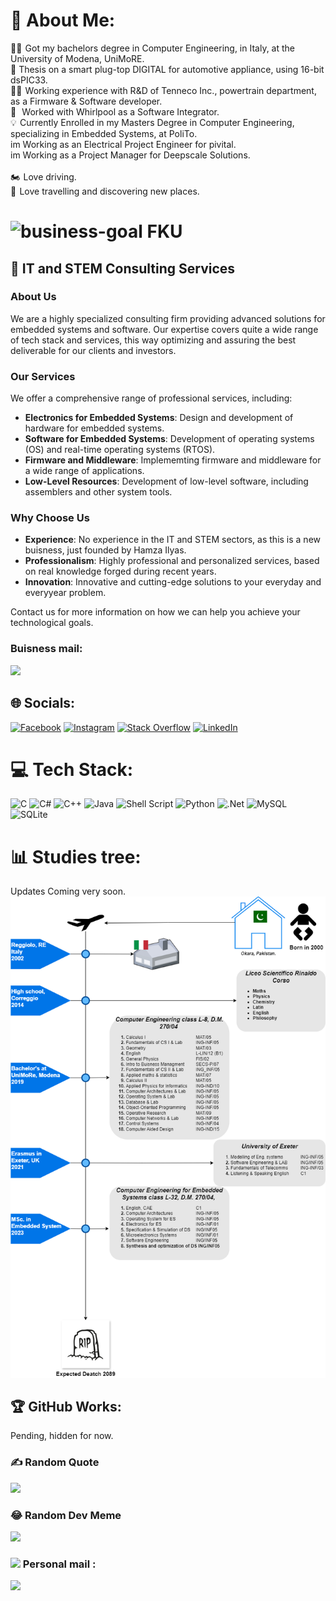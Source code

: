 # 💫 About Me:
👨‍🎓   Got my bachelors degree in Computer Engineering, in Italy, at the University of Modena, UniMoRE.<br>📜   Thesis on a smart plug-top DIGITAL for automotive appliance, using 16-bit dsPIC33. <br>👨‍💻   Working experience with R&D of Tenneco Inc., powertrain department, as a Firmware & Software developer. <br> 🤳   Worked with Whirlpool as a Software Integrator. <br>💡   Currently Enrolled in my Masters Degree in Computer Engineering, specializing in Embedded Systems, at PoliTo. <br>im   Working as an Electrical Project Engineer for pivital. <br>im  Working as a Project Manager for Deepscale Solutions.  <br><br>🏍️   Love driving. <br>🌇   Love travelling and discovering new places.<br>


# <img width="50" height="50" src="https://img.icons8.com/ios/50/business-goal.png" alt="business-goal"/> FKU
## 🏢 IT and STEM Consulting Services

### About Us
We are a highly specialized consulting firm providing advanced solutions for embedded systems and software. Our expertise covers quite a wide range of tech stack and services, this way optimizing and assuring the best deliverable for our clients and investors.

### Our Services
We offer a comprehensive range of professional services, including:

- **Electronics for Embedded Systems**: Design and development of hardware for embedded systems.
- **Software for Embedded Systems**: Development of operating systems (OS) and real-time operating systems (RTOS).
- **Firmware and Middleware**: Implememting firmware and middleware for a wide range of applications.
- **Low-Level Resources**: Development of low-level software, including assemblers and other system tools.

### Why Choose Us
- **Experience**: No experience in the IT and STEM sectors, as this is a new buisness, just founded by Hamza Ilyas.
- **Professionalism**: Highly professional and personalized services, based on real knowledge forged during recent years.
- **Innovation**: Innovative and cutting-edge solutions to your everyday and everyyear problem.

Contact us for more information on how we can help you achieve your technological goals.
### Buisness mail:
[![](https://img.shields.io/badge/-Connect_with_me-10?style=for-the-badge&logo=Gmail&logoColor=white)](mailto:ilyashamza63@gmail.com?subject=Github%20Connection%20Request&body=Hey,%20I%20came%20across%20your%20GitHub%20profile%20and%20would%20like%20to%20connect%20with%20you.%20Can%20we%20discuss%20further%3F%0D%0A%0D%0A-%20[Your%20name%20or%20contact%20info])


## 🌐 Socials:
[![Facebook](https://img.shields.io/badge/Facebook-%231877F2.svg?logo=Facebook&logoColor=white)](https://www.facebook.com/profile.php?id=100004054805245)  [![Instagram](https://img.shields.io/badge/Instagram-%23E4405F.svg?logo=Instagram&logoColor=white)](https://instagram.com/ilyashamza70) [![Stack Overflow](https://img.shields.io/badge/-Stackoverflow-FE7A16?logo=stack-overflow&logoColor=white)](https://stackoverflow.com/users/21300753) 
[![LinkedIn](https://img.shields.io/badge/LinkedIn-%230077B5.svg?logo=linkedin&logoColor=white)](https://www.linkedin.com/in/hamza-ilyas-8aa125232/)

# 💻 Tech Stack:
![C](https://img.shields.io/badge/c-%2300599C.svg?style=for-the-badge&logo=c&logoColor=white) ![C#](https://img.shields.io/badge/c%23-%23239120.svg?style=for-the-badge&logo=c-sharp&logoColor=white) ![C++](https://img.shields.io/badge/c++-%2300599C.svg?style=for-the-badge&logo=c%2B%2B&logoColor=white) ![Java](https://img.shields.io/badge/java-%23ED8B00.svg?style=for-the-badge&logo=java&logoColor=white) ![Shell Script](https://img.shields.io/badge/shell_script-%23121011.svg?style=for-the-badge&logo=gnu-bash&logoColor=white) ![Python](https://img.shields.io/badge/python-3670A0?style=for-the-badge&logo=python&logoColor=ffdd54) ![.Net](https://img.shields.io/badge/.NET-5C2D91?style=for-the-badge&logo=.net&logoColor=white) ![MySQL](https://img.shields.io/badge/mysql-%2300f.svg?style=for-the-badge&logo=mysql&logoColor=white) ![SQLite](https://img.shields.io/badge/sqlite-%2307405e.svg?style=for-the-badge&logo=sqlite&logoColor=white)
# 📊 Studies tree:
Updates Coming very soon.
![Study Tree Diagram](https://github.com/ilyashamza70/ilyashamza70/blob/main/StudyTreev2.1.drawio.png)

## 🏆 GitHub Works:
Pending, hidden for now.


### ✍️ Random Quote
![](https://quotes-github-readme.vercel.app/api?type=horizontal&theme=tokyonight)

### 😂 Random Dev Meme

[![](https://visitcount.itsvg.in/api?id=ilyashamza70&icon=2&color=10)](https://visitcount.itsvg.in)

### <img src="https://img.icons8.com/fluency/32/000000/email-open.png"/>     Personal mail :
[![](https://img.shields.io/badge/-Connect_with_me-10?style=for-the-badge&logo=Gmail&logoColor=white)](mailto:ilyashamza63@gmail.com?subject=Github%20Connection%20Request&body=Hey,%20I%20came%20across%20your%20GitHub%20profile%20and%20would%20like%20to%20connect%20with%20you.%20Can%20we%20discuss%20further%3F%0D%0A%0D%0A-%20[Your%20name%20or%20contact%20info])



